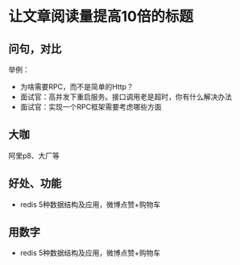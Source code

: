 # 让文章阅读量提高10倍的标题

## 问句，对比

举例：

* 为啥需要RPC，而不是简单的Http？
* 面试官：高并发下重启服务。接口调用老是超时，你有什么解决办法
* 面试官：实现一个RPC框架需要考虑哪些方面



## 大咖

阿里p8、大厂等



## 好处、功能

* redis 5种数据结构及应用，微博点赞+购物车



## 用数字

* redis 5种数据结构及应用，微博点赞+购物车

